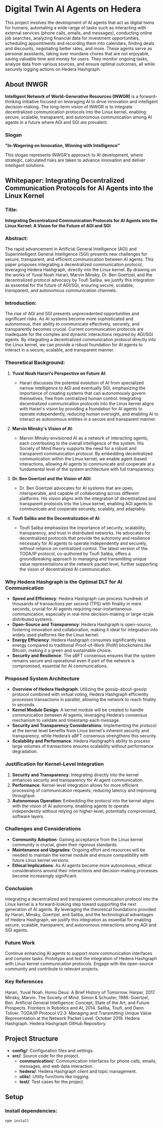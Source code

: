 # Digital Twin AI Agents on Hedera

This project involves the development of AI agents that act as digital twins for humans, automating a wide range of tasks such as interacting with external services (phone calls, emails, and messages), conducting online job searches, analyzing financial data for investment opportunities, scheduling appointments and recording them into calendars, finding deals and discounts, negotiating better rates, and more. These agents serve as personal assistants, taking over mundane chores that are not enjoyable, saving valuable time and money for users. They monitor ongoing tasks, analyze data from various sources, and ensure optimal outcomes, all while securely logging actions on Hedera Hashgraph.

## About INWGR

**Intelligent Network of World-Generative Resources (INWGR)** is a forward-thinking initiative focused on leveraging AI to drive innovation and intelligent decision-making. The long-term vision of INWGR is to integrate decentralized communication protocols into the Linux kernel, enabling secure, scalable, transparent, and autonomous communication among AI agents in a future where AGI and SGI are prevalent.

### Slogan

**"In-Wagering on Innovation, Winning with Intelligence"**

This slogan represents INWGR's approach to AI development, where strategic, calculated risks are taken to advance innovation and deliver intelligent solutions.

## Whitepaper: Integrating Decentralized Communication Protocols for AI Agents into the Linux Kernel

### Title:
**Integrating Decentralized Communication Protocols for AI Agents into the Linux Kernel: A Vision for the Future of AGI and SGI**

### Abstract:
The rapid advancement in Artificial General Intelligence (AGI) and Superintelligent General Intelligence (SGI) presents new challenges for secure, transparent, and efficient communication between AI agents. This paper proposes integrating a decentralized communication protocol, leveraging Hedera Hashgraph, directly into the Linux kernel. By drawing on the works of Yuval Noah Harari, Marvin Minsky, Dr. Ben Goertzel, and the decentralized protocol advocacy by Toufi Saliba, we justify this integration as essential for the future of AGI/SGI, ensuring secure, scalable, transparent, and autonomous communication channels.

### Introduction:
The rise of AGI and SGI presents unprecedented opportunities and significant risks. As AI systems become more sophisticated and autonomous, their ability to communicate effectively, securely, and transparently becomes crucial. Current communication protocols are inadequate for the complex and dynamic interactions required by AGI/SGI agents. By integrating a decentralized communication protocol directly into the Linux kernel, we can provide a robust foundation for AI agents to interact in a secure, scalable, and transparent manner.

### Theoretical Background:
1. **Yuval Noah Harari’s Perspective on Future AI**:
   - Harari discusses the potential evolution of AI from specialized narrow intelligence to AGI and eventually SGI, emphasizing the importance of creating systems that can autonomously govern themselves, free from centralized human control. Integrating decentralized communication protocols into the Linux kernel aligns with Harari's vision by providing a foundation for AI agents to operate independently, reducing human oversight, and enabling AI to interact as autonomous entities in a secure and transparent manner.

2. **Marvin Minsky's Vision of AI**:
   - Marvin Minsky envisioned AI as a network of interacting agents, each contributing to the overall intelligence of the system. His Society of Mind theory supports the need for a robust and transparent communication protocol. By embedding decentralized communication within the Linux kernel, we enable agent-based interactions, allowing AI agents to communicate and cooperate at a fundamental level of the system architecture with full transparency.

3. **Dr. Ben Goertzel and the Vision of AGI**:
   - Dr. Ben Goertzel advocates for AI systems that are open, interoperable, and capable of collaborating across different platforms. His vision aligns with the integration of decentralized and transparent protocols into the Linux kernel, enabling AGI agents to communicate and cooperate securely, scalably, and adaptably.

4. **Toufi Saliba and the Decentralization of AI**:
   - Toufi Saliba emphasizes the importance of security, scalability, transparency, and trust in distributed networks. He advocates for decentralized protocols that provide the autonomy and resilience necessary for AI agents to operate independently and securely, without reliance on centralized control. The latest version of the TODA/IP protocol, co-authored by Toufi Saliba, offers a groundbreaking approach to managing and transmitting unique value representations at the network packet level, further supporting the vision of decentralized AI communication.

### Why Hedera Hashgraph is the Optimal DLT for AI Communication

- **Speed and Efficiency**: Hedera Hashgraph can process hundreds of thousands of transactions per second (TPS) with finality in mere seconds, crucial for AI agents requiring near-instantaneous communication, especially in real-time decision-making or large-scale distributed systems.
- **Open-Source and Transparency**: Hedera Hashgraph is open-source, fostering innovation and collaboration, making it ideal for integration into widely used platforms like the Linux kernel.
- **Energy Efficiency**: Hedera Hashgraph consumes significantly less energy compared to traditional Proof-of-Work (PoW) blockchains like Bitcoin, making it a green and sustainable choice.
- **Security and Resilience**: The aBFT consensus ensures that the system remains secure and operational even if part of the network is compromised, essential for AI communications.

### Proposed System Architecture

- **Overview of Hedera Hashgraph**: Utilizing the gossip-about-gossip protocol combined with virtual voting, Hedera Hashgraph efficiently processes transactions in parallel, allowing the network to reach finality in seconds.
- **Kernel Module Design**: A kernel module will be created to handle communication between AI agents, leveraging Hedera’s consensus mechanism to validate and timestamp each message.
- **Security and Transparency Considerations**: Implementing the protocol at the kernel level benefits from Linux kernel's inherent security and transparency, while Hedera’s aBFT consensus strengthens this security.
- **Scalability and Performance**: Hedera Hashgraph’s ability to process large volumes of transactions ensures scalability without performance degradation.

### Justification for Kernel-Level Integration

1. **Security and Transparency**: Integrating directly into the kernel enhances security and transparency for AI agent communication.
2. **Performance**: Kernel-level integration allows for more efficient processing of communication requests, reducing latency and improving throughput.
3. **Autonomous Operation**: Embedding the protocol into the kernel aligns with the vision of AI autonomy, enabling agents to operate independently without relying on higher-level, potentially compromised, software layers.

### Challenges and Considerations

- **Community Adoption**: Gaining acceptance from the Linux kernel community is crucial, given their rigorous standards.
- **Maintenance and Upgrades**: Ongoing effort and resources will be needed to maintain the kernel module and ensure compatibility with future Linux kernel versions.
- **Ethical Implications**: As AI agents become more autonomous, ethical considerations around their interactions and decision-making processes become increasingly significant.

### Conclusion

Integrating a decentralized and transparent communication protocol into the Linux kernel is a forward-looking step toward supporting the next generation of AI agents. By leveraging the theoretical foundations provided by Harari, Minsky, Goertzel, and Saliba, and the technological advantages of Hedera Hashgraph, we justify this integration as essential for enabling secure, scalable, transparent, and autonomous interactions among AGI and SGI agents.

### Future Work
Continue enhancing AI agents to support more communication interfaces and complex tasks.
Prototype and test the integration of Hedera Hashgraph with Linux kernel communication protocols.
Engage with the open-source community and contribute to relevant projects.

### Key References
Harari, Yuval Noah. Homo Deus: A Brief History of Tomorrow. Harper, 2017.
Minsky, Marvin. The Society of Mind. Simon & Schuster, 1986.
Goertzel, Ben. Artificial General Intelligence: Concept, State of the Art, and Future Prospects. Frontiers in Robotics and AI, 2014.
Saliba, Toufi, and Dann Toliver. TODA/IP Protocol V2.3: Managing and Transmitting Unique Value Representation at the Network Packet Level. October 2019.
Hedera Hashgraph. Hedera Hashgraph GitHub Repository.

## Project Structure

- **config/**: Configuration files and settings.
- **src/**: Source code for the project.
  - **communication/**: Communication interfaces for phone calls, emails, messages, and web data interaction.
  - **hedera/**: Hedera Hashgraph client and topic management.
  - **utils/**: Utility functions like logging.
  - **test/**: Test cases for the project.

## Setup

### Install dependencies:

```bash
npm install
